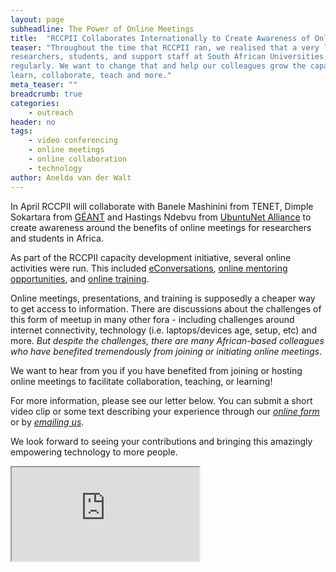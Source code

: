 ```yaml
---
layout: page
subheadline: The Power of Online Meetings
title:  "RCCPII Collaborates Internationally to Create Awareness of Online Meetings"
teaser: "Throughout the time that RCCPII ran, we realised that a very large percentage of
researchers, students, and support staff at South African Universities, is not using online meeting platforms 
regularly. We want to change that and help our colleagues grow the capacity to meet with anyone, from anywhere to 
learn, collaborate, teach and more."
meta_teaser: ""
breadcrumb: true
categories:
    - outreach
header: no
tags:
    - video conferencing
    - online meetings
    - online collaboration
    - technology
author: Anelda van der Walt
---
```


In April RCCPII will collaborate with Banele Mashinini from TENET, Dimple Sokartara from [GÉANT](https://www.geant.org/) and
Hastings Ndebvu from [UbuntuNet Alliance](https://ubuntunet.net/) to create awareness around the benefits of online meetings
for researchers and students in Africa.

As part of the RCCPII capacity development initiative, several online activities were run. This included 
[eConversations](https://tenet-rccpii.github.io/rccpii-2018/econversations/general/), 
[online mentoring opportunities](https://tenet-rccpii.github.io/rccpii-2018/mentorship/), and 
[online training](https://tenet-rccpii.github.io/rccpii-2018/carpentries/online-mentorship/). 

Online meetings, presentations, and training is supposedly a cheaper way to get access to information. There are discussions
about the challenges of this form of meetup in many other fora - including challenges around internet connectivity, 
technology (i.e. laptops/devices age, setup, etc) and more. _But despite the challenges, there are many African-based colleagues 
who have benefited tremendously from joining or initiating online meetings_.

We want to hear from you if you have benefited from joining or hosting online meetings to facilitate collaboration, teaching, or
learning!

For more information, please see our letter below. You can submit a short video clip or some text describing your experience
through our [_online form_](https://forms.gle/wEX28THsWy6mBSw7A) or by [_emailing us_](mailto:videoconferencing-academia).

We look forward to seeing your contributions and bringing this amazingly empowering technology to more people.

<iframe src="https://docs.google.com/document/d/e/2PACX-1vS8GX4LsyrEN2EYo2lahVRDoaE7smgQkBOXjIjmfVqwZJ529t_O41ZPLWLU65ChpFV1aE0qosNiQw2w/pub?embedded=true"></iframe>
